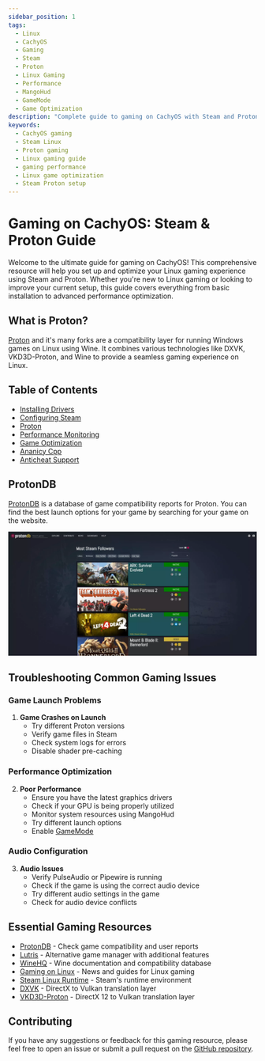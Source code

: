```yaml
---
sidebar_position: 1
tags:
  - Linux
  - CachyOS
  - Gaming
  - Steam
  - Proton
  - Linux Gaming
  - Performance
  - MangoHud
  - GameMode
  - Game Optimization
description: "Complete guide to gaming on CachyOS with Steam and Proton. Learn how to install, configure, and optimize your Linux gaming setup for the best performance."
keywords:
  - CachyOS gaming
  - Steam Linux
  - Proton gaming
  - Linux gaming guide
  - gaming performance
  - Linux game optimization
  - Steam Proton setup
---
```


# Gaming on CachyOS: Steam & Proton Guide

Welcome to the ultimate guide for gaming on CachyOS! This comprehensive resource will help you set up and optimize your Linux gaming experience using Steam and Proton. Whether you're new to Linux gaming or looking to improve your current setup, this guide covers everything from basic installation to advanced performance optimization.

## What is Proton?

[Proton](https://github.com/ValveSoftware/Proton) and it's many forks are a compatibility layer for running Windows games on Linux using Wine. It combines various technologies like DXVK, VKD3D-Proton, and Wine to provide a seamless gaming experience on Linux.

## Table of Contents

- [Installing Drivers](/wiki/cachyos/gaming/installing-drivers)
- [Configuring Steam](/wiki/cachyos/gaming/configuring-steam)
- [Proton](/wiki/cachyos/gaming/proton)
- [Performance Monitoring](/wiki/cachyos/gaming/performance-monitoring)
- [Game Optimization](/wiki/cachyos/gaming/game-optimization)
- [Ananicy Cpp](/wiki/cachyos/gaming/ananicy-cpp)
- [Anticheat Support](/wiki/cachyos/gaming/anticheat)

## ProtonDB

[ProtonDB](https://www.protondb.com/) is a database of game compatibility reports for Proton. You can find the best launch options for your game by searching for your game on the website.

![ProtonDB](./img/protondb.webp)

## Troubleshooting Common Gaming Issues

### Game Launch Problems

1. **Game Crashes on Launch**
   - Try different Proton versions
   - Verify game files in Steam
   - Check system logs for errors
   - Disable shader pre-caching

### Performance Optimization

2. **Poor Performance**
   - Ensure you have the latest graphics drivers
   - Check if your GPU is being properly utilized
   - Monitor system resources using MangoHud
   - Try different launch options
   - Enable [GameMode](#gamemode)

### Audio Configuration

3. **Audio Issues**
   - Verify PulseAudio or Pipewire is running
   - Check if the game is using the correct audio device
   - Try different audio settings in the game
   - Check for audio device conflicts

## Essential Gaming Resources

- [ProtonDB](https://www.protondb.com/) - Check game compatibility and user reports
- [Lutris](https://lutris.net/) - Alternative game manager with additional features
- [WineHQ](https://www.winehq.org/) - Wine documentation and compatibility database
- [Gaming on Linux](https://www.gamingonlinux.com/) - News and guides for Linux gaming
- [Steam Linux Runtime](https://github.com/ValveSoftware/steam-runtime) - Steam's runtime environment
- [DXVK](https://github.com/doitsujin/dxvk) - DirectX to Vulkan translation layer
- [VKD3D-Proton](https://github.com/HansKristian-Work/vkd3d-proton) - DirectX 12 to Vulkan translation layer

## Contributing

If you have any suggestions or feedback for this gaming resource, please feel free to open an issue or submit a pull request on the [GitHub repository](https://github.com/realfascinated/wiki).
